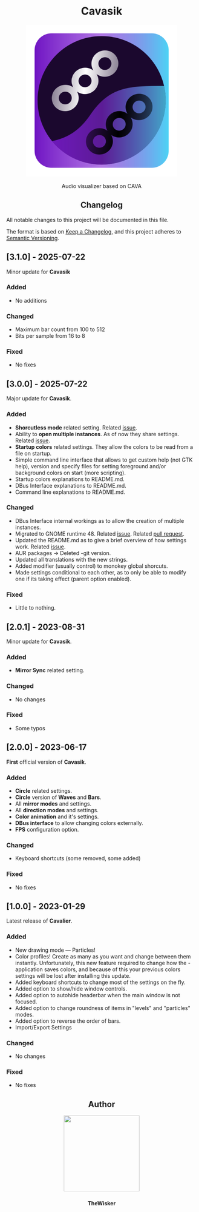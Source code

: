 <h1 align="center">Cavasik</h1>
<div align="center">
    <a href="https://github.com/TheWisker/Cavasik">
        <img width="400" src="./assets/icons/io.github.TheWisker.Cavasik.png">
    </a>
</div>
<p align="center">Audio visualizer based on CAVA</p>

<h2 align="center">Changelog</h2>

All notable changes to this project will be documented in this file.

The format is based on [Keep a Changelog](https://keepachangelog.com/en/1.0.0/),
and this project adheres to [Semantic Versioning](https://semver.org/spec/v2.0.0.html).

## [3.1.0] - 2025-07-22

Minor update for **Cavasik**

### Added
- No additions

### Changed
- Maximum bar count from 100 to 512
- Bits per sample from 16 to 8

### Fixed
- No fixes

## [3.0.0] - 2025-07-22

Major update for **Cavasik**.

### Added
- **Shorcutless mode** related setting. Related [issue](https://github.com/TheWisker/Cavasik/issues/13).
- Ability to **open multiple instances**. As of now they share settings. Related [issue](https://github.com/TheWisker/Cavasik/issues/14).
- **Startup colors** related settings. They allow the colors to be read from a file on startup.
- Simple command line interface that allows to get custom help (not GTK help), version and specify files for setting foreground and/or background colors on start (more scripting).
- Startup colors explanations to README.md.
- DBus Interface explanations to README.md.
- Command line explanations to README.md.

### Changed
- DBus Interface internal workings as to allow the creation of multiple instances.
- Migrated to GNOME runtime 48. Related [issue](https://github.com/TheWisker/Cavasik/issues/10). Related [pull request](https://github.com/TheWisker/Cavasik/pull/12).
- Updated the README.md as to give a brief overview of how settings work. Related [issue](https://github.com/TheWisker/Cavasik/issues/7).
- AUR packages -> Deleted -git version.
- Updated all translations with the new strings.
- Added modifier (usually control) to monokey global shorcuts.
- Made settings conditional to each other, as to only be able to modify one if its taking effect (parent option enabled).

### Fixed
- Little to nothing.

## [2.0.1] - 2023-08-31

Minor update for **Cavasik**.

### Added
- **Mirror Sync** related setting.

### Changed
- No changes

### Fixed
- Some typos

## [2.0.0] - 2023-06-17

**First** official version of **Cavasik**.

### Added

- **Circle** related settings.
- **Circle** version of **Waves** and **Bars**.
- All **mirror modes** and settings.
- All **direction modes** and settings.
- **Color animation** and it's settings.
- **DBus interface** to allow changing colors externally.
- **FPS** configuration option.

### Changed
- Keyboard shortcuts (some removed, some added)

### Fixed
- No fixes

## [1.0.0] - 2023-01-29

Latest release of **Cavalier**.

### Added

- New drawing mode — Particles!
- Color profiles! Create as many as you want and change between them instantly. Unfortunately, this new feature required to change how the - application saves colors, and because of this your previous colors settings will be lost after installing this update.
- Added keyboard shortcuts to change most of the settings on the fly.
- Added option to show/hide window controls.
- Added option to autohide headerbar when the main window is not focused.
- Added option to change roundness of items in "levels" and "particles" modes.
- Added option to reverse the order of bars.
- Import/Export Settings

### Changed
-  No changes

### Fixed
- No fixes

<h2 align="center">Author</h2>
<div align="center">
    <a href="https://github.com/TheWisker">
        <img width="200" height="200" src="./assets/profile.png"></img>
    </a>
</div>
<h4 align="center">TheWisker</h4>
